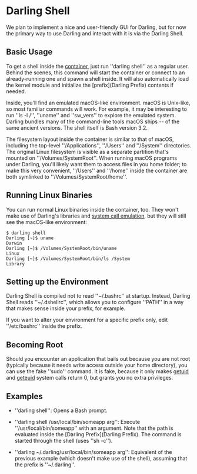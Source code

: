 # Darling Shell

We plan to implement a nice and user-friendly GUI for Darling, but for now the primary way to use Darling and interact with it is via the Darling Shell.

## Basic Usage

To get a shell inside the [container](documentation/containerization), just run ''darling shell'' as a regular user. Behind the scenes, this command will start the container or connect to an already-running one and spawn a shell inside. It will also automatically load the kernel module and initialize the [prefix](Darling Prefix) contents if needed.

Inside, you'll find an emulated macOS-like environment. macOS is Unix-like, so most familiar commands will work. For example, it may be interesting to run ''ls -l /'', ''uname'' and ''sw_vers'' to explore the emulated system. Darling bundles many of the command-line tools macOS ships -- of the same ancient versions. The shell itself is Bash version 3.2.

The filesystem layout inside the container is similar to that of macOS, including the top-level ''/Applications'', ''/Users'' and ''/System'' directories. The original Linux filesystem is visible as a separate partition that's mounted on ''/Volumes/SystemRoot''. When running macOS programs under Darling, you'll likely want them to access files in you home folder; to make this very convenient, ''/Users'' and ''/home'' inside the container are both symlinked to ''/Volumes/SystemRoot/home''.

## Running Linux Binaries

You can run normal Linux binaries inside the container, too. They won't make use of Darling's libraries and [system call emulation](documentation/system_call_emulation), but they will still see the macOS-like environment:

	
	$ darling shell
	Darling [~]$ uname
	Darwin
	Darling [~]$ /Volumes/SystemRoot/bin/uname
	Linux
	Darling [~]$ /Volumes/SystemRoot/bin/ls /System
	Library


## Setting up the Environment

Darling Shell is compiled not to read ''~/.bashrc'' at startup. Instead, Darling Shell reads ''~/.dshellrc'', which allows you to configure ''PATH'' in a way that makes sense inside your prefix, for example.

If you want to alter your environment for a specific prefix only, edit ''/etc/bashrc'' inside the prefix.

## Becoming Root

Should you encounter an application that bails out because you are not root (typically because it needs write access outside your home directory), you can use the fake ''sudo'' command. It is fake, because it only makes [getuid](https///developer.apple.com/library/mac/documentation/Darwin/Reference/ManPages/man2/getuid.2.html) and [geteuid](https///developer.apple.com/library/mac/documentation/Darwin/Reference/ManPages/man2/geteuid.2.html) system calls return 0, but grants you no extra privileges.

## Examples


*  ''darling shell'': Opens a Bash prompt.

*  ''darling shell /usr/local/bin/someapp arg'': Execute ''/usr/local/bin/someapp'' with an argument. Note that the path is evaluated inside the [Darling Prefix](Darling Prefix). The command is started through the shell (uses ''sh -c'').

*  ''darling ~/.darling/usr/local/bin/someapp arg'': Equivalent of the previous example (which doesn't make use of the shell), assuming that the prefix is ''~/.darling''.


